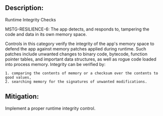 ## Description:

Runtime Integrity Checks

MSTG-RESILIENCE-6: The app detects, and responds to, tampering the code and data in its own memory space.

Controls in this category verify the integrity of the app's memory space to defend the app against memory patches applied during runtime. Such patches include unwanted changes to binary code, bytecode, function pointer tables, and important data structures, as well as rogue code loaded into process memory. Integrity can be verified by:

	1. comparing the contents of memory or a checksum over the contents to good values,
	2. searching memory for the signatures of unwanted modifications.


## Mitigation:

Implement a proper runtime integrity control. 
